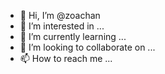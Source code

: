 - 👋 Hi, I’m @zoachan
- 👀 I’m interested in ...
- 🌱 I’m currently learning ...
- 💞️ I’m looking to collaborate on ...
- 📫 How to reach me ...

<!---
zoachan/zoachan is a ✨ special ✨ repository because its `README.md` (this file) appears on your GitHub profile.
You can click the Preview link to take a look at your changes.
--->
